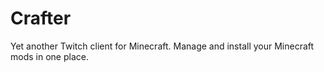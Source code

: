 # Crafter
Yet another Twitch client for Minecraft. Manage and install your Minecraft mods in one place.
